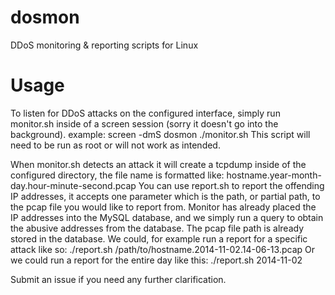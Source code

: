 dosmon
======

DDoS monitoring &amp; reporting scripts for Linux

Usage
===

To listen for DDoS attacks on the configured interface, simply run monitor.sh inside of a screen session (sorry it doesn't go into the background).
example: screen -dmS dosmon ./monitor.sh
This script will need to be run as root or will not work as intended.

When monitor.sh detects an attack it will create a tcpdump inside of the configured directory, the file name is formatted like: hostname.year-month-day.hour-minute-second.pcap
You can use report.sh to report the offending IP addresses, it accepts one parameter which is the path, or partial path, to the pcap file you would like to report from. Monitor has already placed the IP addresses into the MySQL database, and we simply run a query to obtain the abusive addresses from the database. The pcap file path is already stored in the database. We could, for example run a report for a specific attack like so:
./report.sh /path/to/hostname.2014-11-02.14-06-13.pcap
Or we could run a report for the entire day like this:
./report.sh 2014-11-02

Submit an issue if you need any further clarification.
